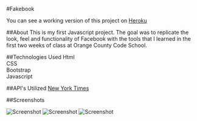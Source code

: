 #Fakebook

You can see a working version of this project on [Heroku](https://fakebook1.herokuapp.com/)

##About
This is my first Javascript project.  The goal was to replicate the look, feel and functionality of Facebook with the tools that I learned in the first two weeks of class at Orange County Code School.

##Technologies Used
Html  
CSS  
Bootstrap  
Javascript  


##API's Utilized
[New York Times](http://developer.nytimes.com/docs)  


##Screenshots

![Screenshot](https://cloud.githubusercontent.com/assets/17256090/14541334/56f6ba52-023e-11e6-9569-d2c008687e6c.png)
![Screenshot](https://cloud.githubusercontent.com/assets/17256090/14541477/05f7fea8-023f-11e6-9add-d01c29aedd3c.png)
![Screenshot](https://cloud.githubusercontent.com/assets/17256090/14541558/5b2e1542-023f-11e6-951a-c5ea65014539.png)
